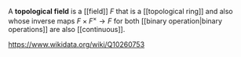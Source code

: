 A **topological field** is a [[field]] $F$ that is a [[topological ring]] and also whose inverse maps $F\times F^\times\to F$ for both [[binary operation|binary operations]] are also [[continuous]].

https://www.wikidata.org/wiki/Q10260753